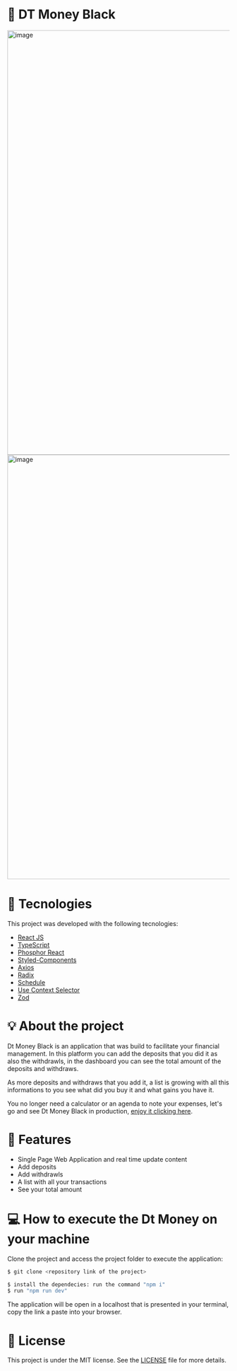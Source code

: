 # 🔖 DT Money Black

<img width="960" alt="image" src="https://user-images.githubusercontent.com/56702492/187081325-10191481-7345-46b3-91fd-88e97f694295.png">

<img width="960" alt="image" src="https://user-images.githubusercontent.com/56702492/187081356-c9576958-0e4e-47dc-ae39-3189e8ec3755.png">

# 🔧 Tecnologies

This project was developed with the following tecnologies:

- [React JS](https://reactjs.org)
- [TypeScript](https://www.typescriptlang.org/)
- [Phosphor React]()
- [Styled-Components]()
- [Axios](https://axios-http.com/ptbr/docs/intro)
- [Radix]()
- [Schedule]()
- [Use Context Selector]()
- [Zod]()

# 💡 About the project 

<p>
  Dt Money Black is an application that was build to facilitate your financial management. In this platform you can add the deposits that you did it as also the withdrawls, in the dashboard you can see the total amount of the deposits and withdraws.

  As more deposits and withdraws that you add it, a list is growing with all this informations to you see what did you buy it and what gains you have it.

  You no longer need a calculator or an agenda to note your expenses, let's go and see Dt Money Black in production, <a href="https://dt-money-black-eta.vercel.app/">enjoy it clicking here</a>.
</p>

# 🚀 Features

<ul>
  <li>Single Page Web Application and real time update content</li>
  <li>Add deposits</li>
  <li>Add withdrawls</li>
  <li>A list with all your transactions</li>
  <li>See your total amount</li>
</ul>

# 💻 How to execute the Dt Money on your machine

<p>Clone the project and access the project folder to execute the application:</p>

```bash
$ git clone <repository link of the project>

$ install the dependecies: run the command "npm i"
$ run "npm run dev"
```

The application will be open in a localhost that is presented in your terminal, copy the link a paste into your browser.

# 📝 License

This project is under the MIT license. See the [LICENSE](LICENSE.md) file for more details.
